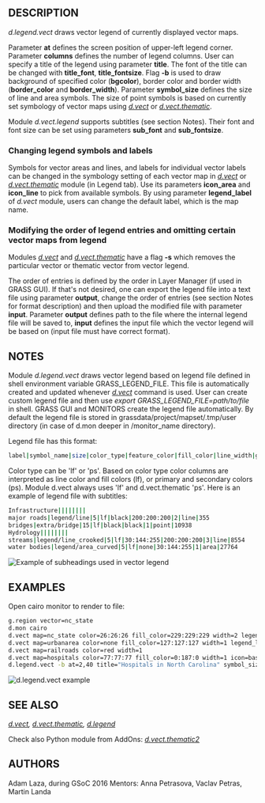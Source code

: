 ## DESCRIPTION

*d.legend.vect* draws vector legend of currently displayed vector maps.

Parameter **at** defines the screen position of upper-left legend
corner. Parameter **columns** defines the number of legend columns. User
can specify a title of the legend using parameter **title**. The font of
the title can be changed with **title_font**, **title_fontsize**. Flag
**-b** is used to draw background of specified color (**bgcolor**),
border color and border width (**border_color** and **border_width**).
Parameter **symbol_size** defines the size of line and area symbols. The
size of point symbols is based on currently set symbology of vector maps
using *[d.vect](d.vect.md)* or *[d.vect.thematic](d.vect.thematic.md)*.

Module *d.vect.legend* supports subtitles (see section Notes). Their
font and font size can be set using parameters **sub_font** and
**sub_fontsize**.

### Changing legend symbols and labels

Symbols for vector areas and lines, and labels for individual vector
labels can be changed in the symbology setting of each vector map in
*[d.vect](d.vect.md)* or *[d.vect.thematic](d.vect.thematic.md)* module
(in Legend tab). Use its parameters **icon_area** and **icon_line** to
pick from available symbols. By using parameter **legend_label** of
*d.vect* module, users can change the default label, which is the map
name.

### Modifying the order of legend entries and omitting certain vector maps from legend

Modules *[d.vect](d.vect.md)* and
*[d.vect.thematic](d.vect.thematic.md)* have a flag **-s** which removes
the particular vector or thematic vector from vector legend.

The order of entries is defined by the order in Layer Manager (if used
in GRASS GUI). If that's not desired, one can export the legend file
into a text file using parameter **output**, change the order of entries
(see section Notes for format description) and then upload the modified
file with parameter **input**. Parameter **output** defines path to the
file where the internal legend file will be saved to, **input** defines
the input file which the vector legend will be based on (input file must
have correct format).

## NOTES

Module *d.legend.vect* draws vector legend based on legend file defined
in shell environment variable GRASS_LEGEND_FILE. This file is
automatically created and updated whenever *[d.vect](d.vect.md)* command
is used. User can create custom legend file and then use *export
GRASS_LEGEND_FILE=path/to/file* in shell. GRASS GUI and MONITORS create
the legend file automatically. By default the legend file is stored in
grassdata/project/mapset/.tmp/user directory (in case of d.mon deeper in
/monitor_name directory).  

Legend file has this format:

```sh
label|symbol_name|size|color_type|feature_color|fill_color|line_width|geometry_type|feature_count
```

Color type can be 'lf' or 'ps'. Based on color type color columns are
interpreted as line color and fill colors (lf), or primary and secondary
colors (ps). Module d.vect always uses 'lf' and d.vect.thematic 'ps'.
Here is an example of legend file with subtitles:

```sh
Infrastructure||||||||
major roads|legend/line|5|lf|black|200:200:200|2|line|355
bridges|extra/bridge|15|lf|black|black|1|point|10938
Hydrology||||||||
streams|legend/line_crooked|5|lf|30:144:255|200:200:200|3|line|8554
water bodies|legend/area_curved|5|lf|none|30:144:255|1|area|27764
```

![Example of subheadings used in vector
legend](d_legend_vect_subheadings.png)

## EXAMPLES

Open cairo monitor to render to file:

```sh
g.region vector=nc_state
d.mon cairo
d.vect map=nc_state color=26:26:26 fill_color=229:229:229 width=2 legend_label="state boundaries"
d.vect map=urbanarea color=none fill_color=127:127:127 width=1 legend_label="urban areas"
d.vect map=railroads color=red width=1
d.vect map=hospitals color=77:77:77 fill_color=0:187:0 width=1 icon=basic/cross3 size=10
d.legend.vect -b at=2,40 title="Hospitals in North Carolina" symbol_size=26 fontsize=16 title_fontsize=20
```

![d.legend.vect example](d_legend_vect.png)  

## SEE ALSO

*[d.vect](d.vect.md), [d.vect.thematic](d.vect.thematic.md),
[d.legend](d.legend.md)*

Check also Python module from AddOns:
*[d.vect.thematic2](https://grass.osgeo.org/grass8/manuals/addons/d.vect.thematic2.html)*

## AUTHORS

Adam Laza, during GSoC 2016 Mentors: Anna Petrasova, Vaclav Petras,
Martin Landa
